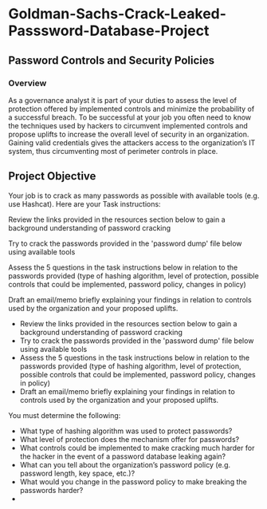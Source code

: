 # Goldman-Sachs-Crack-Leaked-Passsword-Database-Project

<h2>Password Controls and Security Policies</h2>

<h3>Overview</h3>

As a governance analyst it is part of your duties to assess the level of protection offered by implemented controls and minimize the probability of a successful breach. To be successful at your job you often need to know the techniques used by hackers to circumvent implemented controls and propose uplifts to increase the overall level of security in an organization. Gaining valid credentials gives the attackers access to the organization’s IT system, thus circumventing most of perimeter controls in place.

<h2>Project Objective</h2>

Your job is to crack as many passwords as possible with available tools (e.g. use Hashcat). Here are your Task instructions:

Review the links provided in the resources section below to gain a background understanding of password cracking

Try to crack the passwords provided in the 'password dump' file below using available tools

Assess the 5 questions in the task instructions below in relation to the passwords provided (type of hashing algorithm, level of protection, possible controls that could be implemented, password policy, changes in policy)

Draft an email/memo briefly explaining your findings in relation to controls used by the organization and your proposed uplifts.

<ul>
  <li>Review the links provided in the resources section below to gain a background understanding of password cracking</li>
  <li>Try to crack the passwords provided in the 'password dump' file below using available tools
</li>
  <li>Assess the 5 questions in the task instructions below in relation to the passwords provided (type of hashing algorithm, level of protection, possible controls that could be implemented, password policy, changes in policy)</li>
  <li>Draft an email/memo briefly explaining your findings in relation to controls used by the organization and your proposed uplifts.</li>
</ul>

You must determine the following:

<ul>
  <li>What type of hashing algorithm was used to protect passwords?</li>

  <li>What level of protection does the mechanism offer for passwords?</li>

  <li>What controls could be implemented to make cracking much harder for the hacker in the event of a password database leaking again?</li>

  <li>What can you tell about the organization’s password policy (e.g. password length, key space, etc.)?</li>

  <li>What would you change in the password policy to make breaking the passwords harder?<li>
</ul>

